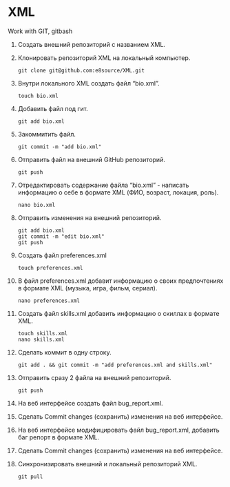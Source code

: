 # XML
Work with GIT, gitbash

 1. Создать внешний репозиторий c названием XML.
 2. Клонировать репозиторий XML на локальный компьютер. 
 
        git clone git@github.com:e8source/XML.git
 3. Внутри локального XML создать файл “bio.xml”. 
 
        touch bio.xml
 4. Добавить файл под гит. 
 
        git add bio.xml
 5. Закоммитить файл. 
 
        git commit -m "add bio.xml"
 6. Отправить файл на внешний GitHub репозиторий. 
 
        git push
 7. Отредактировать содержание файла “bio.xml” - написать информацию о себе в формате XML (ФИО, возраст, локация, роль).
        
        nano bio.xml
 8. Отправить изменения на внешний репозиторий. 

        git add bio.xml
        git commit -m "edit bio.xml"
        git push
 9. Создать файл preferences.xml 
 
        touch preferences.xml
 10. В файл preferences.xml добавит информацию о своих предпочтениях в формате XML (музыка, игра, фильм, сериал).
 
         nano preferences.xml
 11. Создать файл skills.xml добавить информацию о скиллах в формате XML.
 
         touch skills.xml  
         nano skills.xml 
 12. Сделать коммит в одну строку. 
 
         git add . && git commit -m "add preferences.xml and skills.xml"
 13. Отправить сразу 2 файла на внешний репозиторий. 
 
         git push
 14. На веб интерфейсе создать файл bug_report.xml.
 15. Сделать Commit changes (сохранить) изменения на веб интерфейсе.
 16. На веб интерфейсе модифицировать файл bug_report.xml, добавить баг репорт в формате XML.
 17. Сделать Commit changes (сохранить) изменения на веб интерфейсе.
 18. Синхронизировать внешний и локальный репозиторий XML. 
 
         git pull
